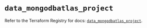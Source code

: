 # `data_mongodbatlas_project`

Refer to the Terraform Registry for docs: [`data_mongodbatlas_project`](https://registry.terraform.io/providers/mongodb/mongodbatlas/1.26.0/docs/data-sources/project).
